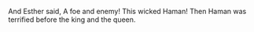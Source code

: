 And Esther said, A foe and enemy! This wicked Haman! Then Haman was terrified before the king and the queen.
